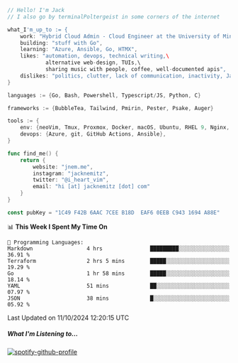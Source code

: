 ```go
// Hello! I'm Jack
// I also go by terminalPoltergeist in some corners of the internet

what_I'm_up_to := {
    work: "Hybrid Cloud Admin - Cloud Engineer at the University of Minnesota",
    building: "stuff with Go",
    learning: "Azure, Ansible, Go, HTMX",
    likes: "automation, devops, technical writing,\
            alternative web-design, TUIs,\
            sharing music with people, coffee, well-documented apis",
    dislikes: "politics, clutter, lack of communication, inactivity, Java",
}

languages := {Go, Bash, Powershell, Typescript/JS, Python, C}

frameworks := {BubbleTea, Tailwind, Pmirin, Pester, Psake, Auger}

tools := {
    env: {neoVim, Tmux, Proxmox, Docker, macOS, Ubuntu, RHEL 9, Nginx, DigitalOcean, Cloudflare},
    devops: {Azure, git, GitHub Actions, Ansible},
}

func find_me() {
    return {
        website: "jnem.me",
        instagram: "jacknemitz",
        twitter: "@i_heart_vim",
        email: "hi [at] jacknemitz [dot] com"
    }
}

const pubKey = "1C49 F42B 6AAC 7CEE B18D  EAF6 0EEB C943 1694 A88E"
```

<!--START_SECTION:waka-->
📊 **This Week I Spent My Time On** 

```text
💬 Programming Languages: 
Markdown                 4 hrs               █████████░░░░░░░░░░░░░░░░   36.91 % 
Terraform                2 hrs 5 mins        █████░░░░░░░░░░░░░░░░░░░░   19.29 % 
Go                       1 hr 58 mins        █████░░░░░░░░░░░░░░░░░░░░   18.14 % 
YAML                     51 mins             ██░░░░░░░░░░░░░░░░░░░░░░░   07.97 % 
JSON                     38 mins             █░░░░░░░░░░░░░░░░░░░░░░░░   05.92 % 
```


 Last Updated on 11/10/2024 12:20:15 UTC
<!--END_SECTION:waka-->

##### What I'm Listening to...

[![spotify-github-profile](https://jnem.me/listening-item?maxAge=2592000)](https://jnem.me/listening)
